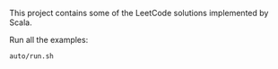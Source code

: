 This project contains some of the LeetCode solutions implemented by Scala.

Run all the examples:
```bash
auto/run.sh
```